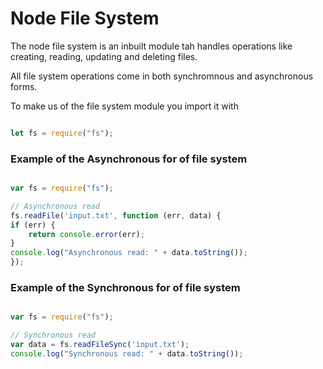 # Node File System

The node file system is an inbuilt module tah handles operations like creating, reading, updating and deleting files.    


All file system operations come in both synchromnous and asynchronous forms.   


To make us of the file system module you import it  with




```javascript

let fs = require("fs");

```

### Example of the Asynchronous for of file system

```javascript

var fs = require("fs");

// Asynchronous read
fs.readFile('input.txt', function (err, data) {
if (err) {
	return console.error(err);
}
console.log("Asynchronous read: " + data.toString());
});

```


### Example of the Synchronous for of file system

```javascript

var fs = require("fs");

// Synchronous read
var data = fs.readFileSync('input.txt');
console.log("Synchronous read: " + data.toString());

```
